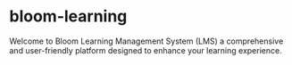 # bloom-learning
Welcome to Bloom Learning Management System (LMS) a comprehensive and user-friendly platform designed to enhance your learning experience.

